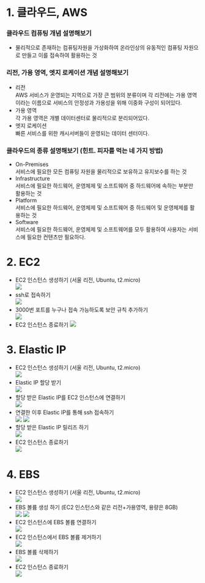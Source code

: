 # 1. 클라우드, AWS  

### 클라우드 컴퓨팅 개념 설명해보기  
- 물리적으로 존재하는 컴퓨팅자원을 가상화하여 온라인상의 유동적인 컴퓨팅 자원으로 만들고 이를 접속하여 활용하는 것
### 리전, 가용 영역, 엣지 로케이션 개념 설명해보기
- 리전  
  AWS 서비스가 운영되는 지역으로 가장 큰 범위의 분류이며 각 리전에는 가용 영역이라는 이름으로 서비스의 안정성과 가용성을 위해 이중화 구성이 되어있다. 
- 가용 영역  
  각 가용 영역은 개별 데이터센터로 물리적으로 분리되어있다.
- 엣지 로케이션  
  빠른 서비스를 위한 캐시서버들이 운영되는 데이터 센터이다. 
### 클라우드의 종류 설명해보기 (힌트. 피자를 먹는 네 가지 방법)
- On-Premises  
  서비스에 필요한 모든 컴퓨팅 자원을 물리적으로 보유하고 유지보수를 하는 것
- Infrastructure  
  서비스에 필요한 하드웨어, 운영체제 및 소프트웨어 중 하드웨어에 속하는 부분만 활용하는 것 
- Platform  
  서비스에 필요한 하드웨어, 운영체제 및 소프트웨어 중 하드웨어 및 운영체제를 활용하는 것 
- Software  
  서비스에 필요한 하드웨어, 운영체제 및 소프트웨어를 모두 활용하여 사용자는 서비스에 필요한 컨텐츠만 필요하다. 

# 2. EC2  
- EC2 인스턴스 생성하기 (서울 리전, Ubuntu, t2.micro)  
![](../../Images/AWS/EC2/EC2_Create.png)
- ssh로 접속하기  
![](../../Images/AWS/EC2/EC2_SSH.png)
- 3000번 포트를 누구나 접속 가능하도록 보안 규칙 추가하기  
![](../../Images/AWS/EC2/EC2_port.png)
- EC2 인스턴스 종료하기
![](../../Images/AWS/EC2/EC2_Closed.png)

# 3. Elastic IP
- EC2 인스턴스 생성하기 (서울 리전, Ubuntu, t2.micro)  
![](../../Images/AWS/EC2/EC2_Create.png)
- Elastic IP 할당 받기  
![](../../Images/AWS/EIP/EIP1.png)
- 할당 받은 Elastic IP를 EC2 인스턴스에 연결하기  
![](../../Images/AWS/EIP/EIP2.png)
- 연결한 이후 Elastic IP를 통해 ssh 접속하기  
![](../../Images/AWS/EIP/EIP3.png)
![](../../Images/AWS/EIP/EIP3-1.png)
- 할당 받은 Elastic IP 릴리즈 하기  
![](../../Images/AWS/EIP/EIP4.png)
- EC2 인스턴스 종료하기  
![](../../Images/AWS/EC2/EC2_Closed.png)

# 4. EBS
- EC2 인스턴스 생성하기 (서울 리전, Ubuntu, t2.micro)  
![](../../Images/AWS/EC2/EC2_Create.png)
- EBS 볼륨 생성 하기 (EC2 인스턴스와 같은 리전+가용영역, 용량은 8GB)  
![](../../Images/AWS/EBS/EBS1.png)
![](../../Images/AWS/EBS/EBS1-1.png)
- EC2 인스턴스에 EBS 볼륨 연결하기  
![](../../Images/AWS/EBS/EBS2.png)
- EC2 인스턴스에서 EBS 볼륨 제거하기  
![](../../Images/AWS/EBS/EBS3.png)
- EBS 볼륨 삭제하기  
![](../../Images/AWS/EBS/EBS4.png)
- EC2 인스턴스 종료하기  
![](../../Images/AWS/EC2/EC2_Closed.png)